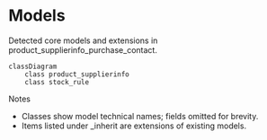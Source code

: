 # Models

Detected core models and extensions in product_supplierinfo_purchase_contact.

```mermaid
classDiagram
    class product_supplierinfo
    class stock_rule
```

Notes
- Classes show model technical names; fields omitted for brevity.
- Items listed under _inherit are extensions of existing models.
